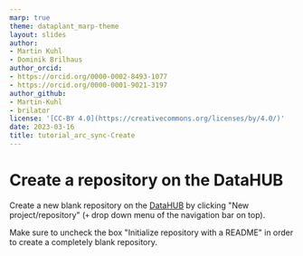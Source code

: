 ```yaml
---
marp: true
theme: dataplant_marp-theme
layout: slides
author:
- Martin Kuhl
- Dominik Brilhaus
author_orcid:
- https://orcid.org/0000-0002-8493-1077
- https://orcid.org/0000-0001-9021-3197
author_github:
- Martin-Kuhl
- brilator
license: '[CC-BY 4.0](https://creativecommons.org/licenses/by/4.0/)'
date: 2023-03-16
title: tutorial_arc_sync-Create
---
```


# Create a repository on the DataHUB

Create a new blank repository on the [DataHUB](https://git.nfdi4plants.org) by clicking "New project/repository" (`+` drop down menu of the navigation bar on top).

Make sure to uncheck the box "Initialize repository with a README" in order to create a completely blank repository.
